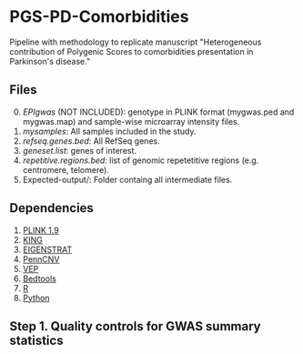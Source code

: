 # PGS-PD-Comorbidities
Pipeline with methodology to replicate manuscript "Heterogeneous contribution of Polygenic Scores to comorbidities presentation in Parkinson's disease."
## Files
0. *EPIgwas* (NOT INCLUDED): genotype in PLINK format (mygwas.ped and mygwas.map) and sample-wise microarray intensity files.  
1. *mysamples*: All samples included in the study.
3. *refseq.genes.bed*: All RefSeq genes.
4. *geneset.list*: genes of interest.
5. *repetitive.regions.bed*: list of genomic repetetitive regions (e.g. centromere, telomere).
6. Expected-output/: Folder containg all intermediate files. 

## Dependencies
1. [PLINK 1.9](https://www.cog-genomics.org/plink2)
2. [KING](http://people.virginia.edu/~wc9c/KING/)
3. [EIGENSTRAT](https://github.com/DReichLab/EIG)
4. [PennCNV](http://penncnv.openbioinformatics.org/en/latest/)
5. [VEP](https://www.ensembl.org/info/docs/tools/vep/index.html)
6. [Bedtools](https://bedtools.readthedocs.io/en/latest/)
7. [R](https://www.r-project.org/)
8. [Python](https://www.python.org/)
## Step 1. Quality controls for GWAS summary statistics

